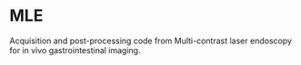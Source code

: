 # MLE
Acquisition and post-processing code from Multi-contrast laser endoscopy for in vivo gastrointestinal imaging.
